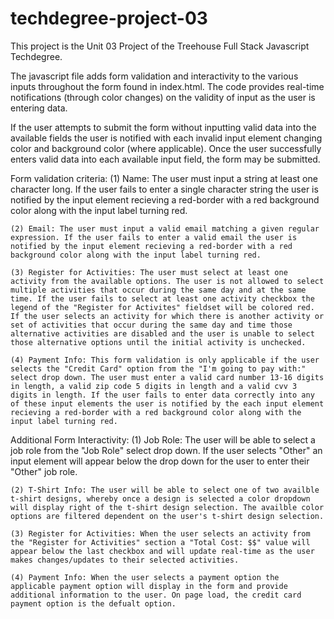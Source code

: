 # techdegree-project-03

This project is the Unit 03 Project of the Treehouse Full Stack Javascript Techdegree.

The javascript file adds form validation and interactivity to the various inputs throughout
the form found in index.html. The code provides real-time notifications (through color changes) on the validity of
input as the user is entering data.

If the user attempts to submit the form without inputting valid data into the available fields
the user is notified with each invalid input element changing color and background color (where applicable).
Once the user successfully enters valid data into each available input field, the form may be submitted.

Form validation criteria:
    (1) Name: The user must input a string at least one character long. If the user fails to enter a single character string the user is notified by the input element recieving a red-border with a red background color along with the input label turning red.
    
    (2) Email: The user must input a valid email matching a given regular expression. If the user fails to enter a valid email the user is notified by the input element recieving a red-border with a red background color along with the input label turning red.
    
    (3) Register for Activities: The user must select at least one activity from the available options. The user is not allowed to select multiple activities that occur during the same day and at the same time. If the user fails to select at least one activity checkbox the legend of the "Register for Activites" fieldset will be colored red. If the user selects an activity for which there is another activity or set of activities that occur during the same day and time those alternative activities are disabled and the user is unable to select those alternative options until the initial activity is unchecked.
    
    (4) Payment Info: This form validation is only applicable if the user selects the "Credit Card" option from the "I'm going to pay with:" select drop down. The user must enter a valid card number 13-16 digits in length, a valid zip code 5 digits in length and a valid cvv 3 digits in length. If the user fails to enter data correctly into any of these input elements the user is notified by the each input element recieving a red-border with a red background color along with the input label turning red.

Additional Form Interactivity:
    (1) Job Role: The user will be able to select a job role from the "Job Role" select drop down. If the user selects "Other" an input element will appear below the drop down for the user to enter their "Other" job role.
    
    (2) T-Shirt Info: The user will be able to select one of two availble t-shirt designs, whereby once a design is selected a color dropdown will display right of the t-shirt design selection. The availble color options are filtered dependent on the user's t-shirt design selection.
    
    (3) Register for Activities: When the user selects an activity from the "Register for Activities" section a "Total Cost: $$" value will appear below the last checkbox and will update real-time as the user makes changes/updates to their selected activities.
    
    (4) Payment Info: When the user selects a payment option the applicable payment option will display in the form and provide additional information to the user. On page load, the credit card payment option is the defualt option. 
    
    
    
